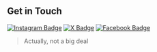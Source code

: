 ## Get in Touch


[![Instagram Badge](https://img.shields.io/badge/-r.aihanism-f01397?style=flat&logo=Instagram&logoColor=white&link=https://www.instagram.com/r.aihanism/)](https://www.instagram.com/r.aihanism/)
[![X Badge](https://img.shields.io/badge/-r_aihanism-000000?style=flat&logo=X&logoColor=white&link=https://x.com/r_aihanism)](https://x.com/r_aihanism)
[![Facebook Badge](https://img.shields.io/badge/-Raihan-1877F2?style=flat&logo=Facebook&logoColor=white&link=https://www.facebook.com/profile.php?id=100069255102020)](https://www.facebook.com/profile.php?id=100069255102020)

> Actually, not a big deal
